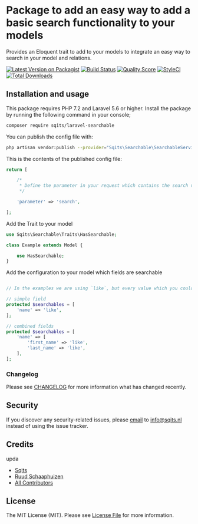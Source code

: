 # Package to add an easy way to add a basic search functionality to your models

Provides an Eloquent trait to add to your models to integrate an easy way to search in your model and relations.

[![Latest Version on Packagist](https://img.shields.io/packagist/v/sqits/laravel-searchable.svg?style=flat-square)](https://packagist.org/packages/sqits/laravel-searchable)
[![Build Status](https://img.shields.io/travis/sqits/laravel-searchable/master.svg?style=flat-square)](https://travis-ci.org/sqits/laravel-searchable)
[![Quality Score](https://img.shields.io/scrutinizer/g/sqits/laravel-searchable.svg?style=flat-square)](https://scrutinizer-ci.com/g/sqits/laravel-searchable)
[![StyleCI](https://github.styleci.io/repos/180816659/shield)](https://styleci.io/repos/180816659)
[![Total Downloads](https://img.shields.io/packagist/dt/sqits/laravel-searchable.svg?style=flat-square)](https://packagist.org/packages/sqits/laravel-searchable)

## Installation and usage

This package requires PHP 7.2 and Laravel 5.6 or higher. Install the package by running the following command in your console;

``` bash
composer require sqits/laravel-searchable
```

You can publish the config file with:

``` bash
php artisan vendor:publish --provider="Sqits\Searchable\SearchableServiceProvider" --tag="config"
```

This is the contents of the published config file:

``` php
return [

    /*
     * Define the parameter in your request which contains the search values
     */

    'parameter' => 'search',

];
```

Add the Trait to your model

``` php
use Sqits\Searchable\Traits\HasSearchable;

class Example extends Model {

    use HasSearchable;
}
```

Add the configuration to your model which fields are searchable

``` php

// In the examples we are using `like`, but every value which you could use in eloquent are usable eg '=', '=>', '<=', '>', '<' etc.

// simple field
protected $searchables = [
    'name' => 'like',
];

// combined fields
protected $searchables = [
    'name' => [
        'first_name' => 'like',
        'last_name' => 'like',
    ],
];
```

### Changelog

Please see [CHANGELOG](CHANGELOG.md) for more information what has changed recently.

## Security

If you discover any security-related issues, please [email](mailto:info@sqits.nl) to info@sqits.nl instead of using the issue tracker.

## Credits
upda
- [Sqits](https://github.com/sqits)
- [Ruud Schaaphuizen](https://github.com/rschaaphuizen)
- [All Contributors](../../contributors)

## License

The MIT License (MIT). Please see [License File](LICENSE.md) for more information.
